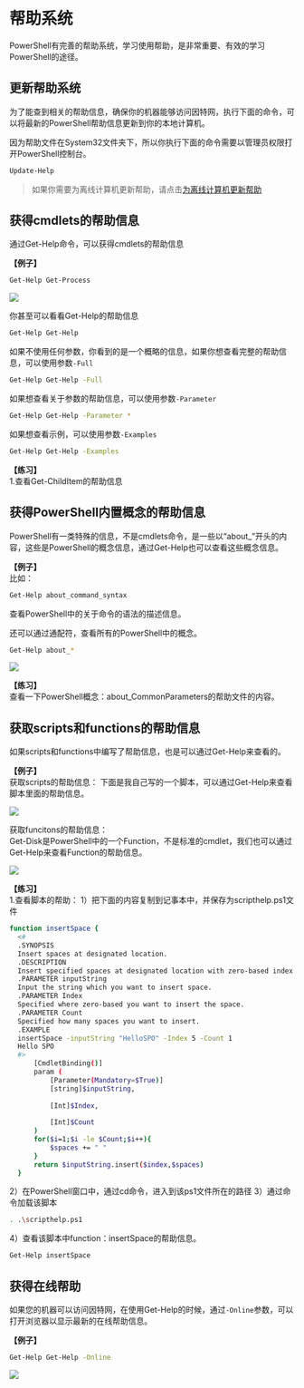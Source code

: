 
# 帮助系统

PowerShell有完善的帮助系统，学习使用帮助，是非常重要、有效的学习PowerShell的途径。

## 更新帮助系统

为了能查到相关的帮助信息，确保你的机器能够访问因特网，执行下面的命令，可以将最新的PowerShell帮助信息更新到你的本地计算机。

因为帮助文件在System32文件夹下，所以你执行下面的命令需要以管理员权限打开PowerShell控制台。

```bash
Update-Help
```

> 如果你需要为离线计算机更新帮助，请点击[为离线计算机更新帮助](T-appendix.tips.ipynb#为离线计算机更新帮助)

## 获得cmdlets的帮助信息

通过Get-Help命令，可以获得cmdlets的帮助信息

**【例子】**  
```bash
Get-Help Get-Process
```
![](images/get_help_get_process.png)

你甚至可以看看Get-Help的帮助信息
```bash
Get-Help Get-Help
```
如果不使用任何参数，你看到的是一个概略的信息，如果你想查看完整的帮助信息，可以使用参数`-Full`
```bash
Get-Help Get-Help -Full
```
如果想查看关于参数的帮助信息，可以使用参数`-Parameter`
```bash
Get-Help Get-Help -Parameter *
```
如果想查看示例，可以使用参数`-Examples`
```bash
Get-Help Get-Help -Examples
```

**【练习】**  
1.查看Get-ChildItem的帮助信息

## 获得PowerShell内置概念的帮助信息

PowerShell有一类特殊的信息，不是cmdlets命令，是一些以“about_”开头的内容，这些是PowerShell的概念信息，通过Get-Help也可以查看这些概念信息。

**【例子】**  
比如：
```bash
Get-Help about_command_syntax
```
查看PowerShell中的关于命令的语法的描述信息。

还可以通过通配符，查看所有的PowerShell中的概念。
```bash
Get-Help about_*
```
![](images/get_help_about_star.png)


**【练习】**  
查看一下PowerShell概念：about_CommonParameters的帮助文件的内容。

## 获取scripts和functions的帮助信息

如果scripts和functions中编写了帮助信息，也是可以通过Get-Help来查看的。

**【例子】**  
获取scripts的帮助信息：
下面是我自己写的一个脚本，可以通过Get-Help来查看脚本里面的帮助信息。

![](images/get_help_for_script.png)  

获取funcitons的帮助信息：  
Get-Disk是PowerShell中的一个Function，不是标准的cmdlet，我们也可以通过Get-Help来查看Function的帮助信息。

![](images/get_help_for_function.png)

**【练习】**  
1.查看脚本的帮助：
  1）把下面的内容复制到记事本中，并保存为scripthelp.ps1文件
  ```bash
  function insertSpace {
    <#
    .SYNOPSIS
    Insert spaces at designated location.
    .DESCRIPTION
    Insert specified spaces at designated location with zero-based index.
    .PARAMETER inputString
    Input the string which you want to insert space.
    .PARAMETER Index
    Specified where zero-based you want to insert the space.
    .PARAMETER Count
    Specified how many spaces you want to insert.
    .EXAMPLE
    insertSpace -inputString "HelloSPO" -Index 5 -Count 1
    Hello SPO
    #>  
        [CmdletBinding()]
        param (
            [Parameter(Mandatory=$True)]
            [string]$inputString,
    
            [Int]$Index,
          
            [Int]$Count
        )
        for($i=1;$i -le $Count;$i++){
            $spaces += " "
        }
        return $inputString.insert($index,$spaces)
    }
  ```
  2）在PowerShell窗口中，通过cd命令，进入到该ps1文件所在的路径
  3）通过命令加载该脚本
  ```bash
  . .\scripthelp.ps1
  ```
  4）查看该脚本中function：insertSpace的帮助信息。
  ```bash
  Get-Help insertSpace
  ```

## 获得在线帮助

如果您的机器可以访问因特网，在使用Get-Help的时候，通过`-Online`参数，可以打开浏览器以显示最新的在线帮助信息。

**【例子】**  
```bash
Get-Help Get-Help -Online
```
![](images/get_help_online.png)
